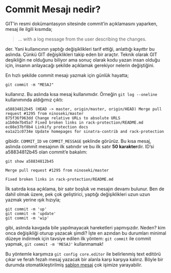 # Commit Mesajı nedir?

GIT’in resmi dokümantasyon sitesinde commit’in açıklamasını yaparken, mesaj
ile ilgili kısımda;

> ... with a log message from the user describing the changes.

der. Yani kullanıcının yaptığı değişiklikleri tarif ettiği, anlattığı kayıttır
bu aslında. Çünkü GIT değişiklikleri takip eden bir araçtır. Teknik olarak
GIT deşikliğin ne olduğunu biliyor ama sonuç olarak kodu yazan insan
olduğu için, insanın anlayacağı şekilde açıklamak gerekiyor nelerin değiştiğini.

En hızlı şekilde commit mesajı yazmak için günlük hayatta;

    git commit -m "MESAJ"

kullanırız. Bu aslında kısa mesaj kullanımıdır. Örneğin `git log --oneline`
kullanımında aldığımız çıktı:

    a58834812b45 (HEAD -> master, origin/master, origin/HEAD) Merge pull request #1295 from ninoseki/master
    875f36f963dd Change relative URLs to absolute URLS
    a1b0de7b45a7 Fixed broken links in rack-protection/README.md
    ec08e37bf8b4 Linkify protection docs
    ea1a21c0734e Update homepages for sinatra-contrib and rack-protection

gibidir. `COMMIT_ID` ve `COMMIT_MESSAGE` şeklinde görürüz. Bu kısa mesaj,
aslında commit mesajının ilk satırıdır ve bu ilk satır **50 karakter**dir.
ID’si a58834812b45 olan commit’e bakalım:

    git show a58834812b45
    
    Merge pull request #1295 from ninoseki/master
    
    Fixed broken links in rack-protection/README.md

İlk satırda kısa açıklama, bir satır boşluk ve mesajın devamı bulunur. Ben de
dahil olmak üzere, pek çok geliştirici, yaptığı değişiklikleri uzun uzun
yazmak yerine ışık hızıyla;

    git commit -m 'up'
    git commit -m 'update'
    git commit -m 'wip'

gibi, aslında kavgada bile yapılmayacak hareketleri yapmışızdır. Neden? kim
onca değişikliği oturup yazacak şimdi? İşte en azından bu durumları minimal
düzeye indirmek için tavsiye edilen ilk yöntem: `git commit` ile commit
yapmak, `git commit -m 'MESAJ'` kullanmamak!

Bu yöntemle karşımıza `git config core.editor` ile belirlenmiş text editörü
çıkar ve ferah fezah mesaj yazacak bir alanla karşı karşıya kalırız. Böyle bir 
durumda otomatikleştirilmiş 
[şablon mesaj](temel-konfigurasyon-ogeleri.md#commit-template) çok işimize 
yarayabilir.
